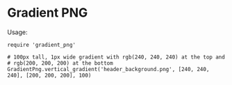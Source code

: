 Gradient PNG
============

Usage:

    require 'gradient_png'

    # 100px tall, 1px wide gradient with rgb(240, 240, 240) at the top and
    # rgb(200, 200, 200) at the bottom
    GradientPng.vertical_gradient('header_background.png', [240, 240, 240], [200, 200, 200], 100)
